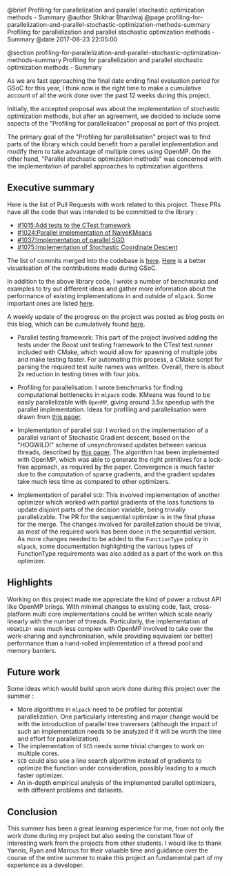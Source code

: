 @brief Profiling for parallelization and parallel stochastic optimization methods - Summary
@author Shikhar Bhardwaj
@page profiling-for-parallelization-and-parallel-stochastic-optimization-methods-summary Profiling for parallelization and parallel stochastic optimization methods - Summary
@date 2017-08-23 22:05:00

@section profiling-for-parallelization-and-parallel-stochastic-optimization-methods-summary Profiling for parallelization and parallel stochastic optimization methods - Summary

As we are fast approaching the final date ending final evaluation period for GSoC for this year, I think now is the right time to make a cumulative account of all the work done over the past 12 weeks during this project.

Initially, the accepted proposal was about the implementation of stochastic optimization methods, but after an agreement, we decided to include some aspects of the "Profiling for parallelisation" proposal as part of this project.

The primary goal of the "Profiling for parallelisation" project was to find parts of the library which could benefit from a parallel implementation and modify them to take advantage of multiple cores using OpenMP. On the other hand, "Parallel stochastic optimization methods" was concerned with the implementation of parallel approaches to optimization algorithms.

## Executive summary
Here is the list of Pull Requests with work related to this project. These PRs have all the code that was intended to be committed to the library :

- [#1015:Add tests to the CTest framework](https://github.com/mlpack/mlpack/pull/1015)
- [#1024:Parallel implementation of NaiveKMeans](https://github.com/mlpack/mlpack/pull/1024)
- [#1037:Implementation of parallel SGD](https://github.com/mlpack/mlpack/pull/1037)
- [#1075:Implementation of Stochastic Coordinate Descent](https://github.com/mlpack/mlpack/pull/1075)

The list of commits merged into the codebase is [here](https://github.com/mlpack/mlpack/commits?author=shikharbhardwaj). [Here](https://github.com/mlpack/mlpack/graphs/contributors?from=2017-05-31&type=c) is a better visualisation of the contributions made during GSoC.

In addition to the above library code, I wrote a number of benchmarks and examples to try out different ideas and gather more information about the performance of existing implementations in and outside of `mlpack`. Some important ones are listed [here](https://gist.github.com/shikharbhardwaj/a8fcb0eb6233459842cf91d4f88bb19e).

A weekly update of the progress on the project was posted as blog posts on this blog, which can be cumulatively found [here](http://www.mlpack.org/gsocblog/ShikharBhardwajPage.html).

  - Parallel testing framework: This part of the project involved adding the tests under the Boost unit testing framework to the CTest test runner included with CMake, which would allow for spawning of multiple jobs and make testing faster. For automating this process, a CMake script for parsing the required test suite names was written. Overall, there is about 2x reduction in testing times with four jobs.

  - Profiling for parallelisation: I wrote benchmarks for finding computational bottlenecks in `mlpack` code. KMeans was found to be easily parallelizable with `OpenMP`, giving around 3.5x speedup with the parallel implementation. Ideas for profiling and parallelisation were drawn from [this paper](https://papers.nips.cc/paper/3150-map-reduce-for-machine-learning-on-multicore).

  - Implementation of parallel `SGD`: I worked on the implementation of a parallel variant of Stochastic Gradient descent, based on the "HOGWILD!" scheme of unsynchronised updates between various threads, described by [this paper](https://arxiv.org/abs/1106.5730). The algorithm has been implemented with OpenMP, which was able to generate the right primitives for a lock-free approach, as required by the paper. Convergence is much faster due to the computation of sparse gradients, and the gradient updates take much less time as compared to other optimizers.

  - Implementation of parallel `SCD`: This involved implementation of another optimizer which worked with partial gradients of the loss functions to update disjoint parts of the decision variable, being trivially parallelizable. The PR for the sequential optimizer is in the final phase for the merge. The changes involved for parallelization should be trivial, as most of the required work has been done in the sequential version. As more changes needed to be added to the `FunctionType` policy in `mlpack`, some documentation highlighting the various types of FunctionType requirements was also added as a part of the work on this optimizer.

## Highlights
Working on this project made me appreciate the kind of power a robust API like OpenMP brings. With minimal changes to existing code, fast, cross-platform multi core implementations could be written which scale nearly linearly with the number of threads. Particularly, the implementation of `HOGWILD!` was much less complex with OpenMP involved to take over the work-sharing and synchronisation, while providing equivalent (or better) performance than a hand-rolled implementation of a thread pool and memory barriers.

## Future work
Some ideas which would build upon work done during this project over the summer :

- More algorithms in `mlpack` need to be profiled for potential parallelization. One particularly interesting and major change would be with the introduction of parallel tree traversers (although the impact of such an implementation needs to be analyzed if it will be worth the time and effort for parallelization).
- The implementation of `SCD` needs some trivial changes to work on multiple cores.
- `SCD` could also use a line search algorithm instead of gradients to optimize the function under consideration, possibly leading to a much faster optimizer.
- An in-depth empirical analysis of the implemented parallel optimizers, with different problems and datasets.

## Conclusion
This summer has been a great learning experience for me, from not only the work done during my project but also seeing the constant flow of interesting work from the projects from other students.
I would like to thank Yannis, Ryan and Marcus for their valuable time and guidance over the course of the entire summer to make this project an fundamental part of my experience as a developer.